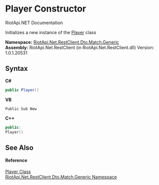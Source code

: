 # Player Constructor 
RiotApi.NET Documentation 

Initializes a new instance of the <a href="706f1808-d6fe-d89a-7c6d-38eec77a766b">Player</a> class

**Namespace:**&nbsp;<a href="f4767f78-ec21-8fc9-5619-34d53bfe8e2e">RiotApi.Net.RestClient.Dto.Match.Generic</a><br />**Assembly:**&nbsp;RiotApi.Net.RestClient (in RiotApi.Net.RestClient.dll) Version: 1.0.1.20531

## Syntax

**C#**<br />
``` C#
public Player()
```

**VB**<br />
``` VB
Public Sub New
```

**C++**<br />
``` C++
public:
Player()
```


## See Also


#### Reference
<a href="706f1808-d6fe-d89a-7c6d-38eec77a766b">Player Class</a><br /><a href="f4767f78-ec21-8fc9-5619-34d53bfe8e2e">RiotApi.Net.RestClient.Dto.Match.Generic Namespace</a><br />